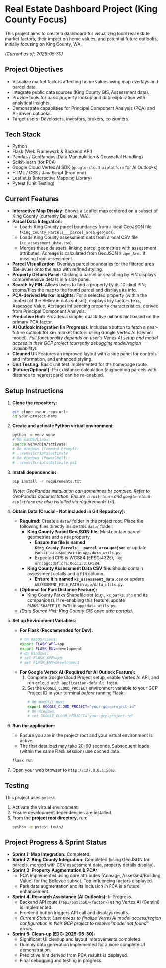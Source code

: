 # Real Estate Dashboard Project (King County Focus)

This project aims to create a dashboard for visualizing local real estate market factors, their impact on home values, and potential future outlooks, initially focusing on King County, WA.

*(Current as of: 2025-05-30)*

## Project Objectives

* Visualize market factors affecting home values using map overlays and parcel data.
* Integrate public data sources (King County GIS, Assessment data).
* Provide tools for basic property lookup and data exploration with analytical insights.
* Demonstrate capabilities for Principal Component Analysis (PCA) and AI-driven outlooks.
* Target users: Developers, investors, brokers, consumers.

## Tech Stack

* Python
* Flask (Web Framework & Backend API)
* Pandas / GeoPandas (Data Manipulation & Geospatial Handling)
* Scikit-learn (for PCA)
* Google Cloud Vertex AI SDK (`google-cloud-aiplatform` for AI Outlooks)
* HTML / CSS / JavaScript (Frontend)
* Leaflet.js (Interactive Mapping Library)
* Pytest (Unit Testing)

## Current Features

* **Interactive Map Display:** Shows a Leaflet map centered on a subset of King County (currently Bellevue, WA).
* **Parcel Data Integration:**
    * Loads King County parcel boundaries from a local GeoJSON file (`King_County_Parcels___parcel_area.geojson`).
    * Loads King County assessment data from a local CSV file (`kc_assessment_data.csv`).
    * Merges these datasets, linking parcel geometries with assessment attributes. Acreage is calculated from GeoJSON `Shape_Area` if missing from assessment.
* **Parcel Visualization:** Overlays parcel boundaries for the filtered area (Bellevue) onto the map with refined styling.
* **Property Details Panel:** Clicking a parcel or searching by PIN displays comprehensive details in a side panel.
* **Search by PIN:** Allows users to find a property by its 10-digit PIN; zooms/flies the map to the found parcel and displays its info.
* **PCA-derived Market Insights:** For a selected property (within the context of the Bellevue data subset), displays key factors (e.g., Assessed Value, Acreage) influencing property characteristics, derived from Principal Component Analysis.
* **Predictive Hint:** Provides a simple, qualitative outlook hint based on the primary PCA factor.
* **AI Outlook Integration (In Progress):** Includes a button to fetch a near-future outlook for key market factors using Google Vertex AI (Gemini model). *Full functionality depends on user's Vertex AI setup and model access in their GCP project (currently debugging model/region availability).*
* **Cleaned UI:** Features an improved layout with a side panel for controls and information, and enhanced styling.
* **Unit Testing:** Basic unit test implemented for the homepage route.
* **(Future/Optional):** Park distance calculation (augmenting parcels with distance to nearest park) can be re-enabled.

## Setup Instructions

1.  **Clone the repository:**
    ```bash
    git clone <your-repo-url>
    cd your-project-name
    ```

2.  **Create and activate Python virtual environment:**
    ```bash
    python -m venv venv
    # On macOS/Linux:
    source venv/bin/activate
    # On Windows (Command Prompt):
    # .\venv\Scripts\activate
    # On Windows (PowerShell):
    # .\venv\Scripts\Activate.ps1
    ```

3.  **Install dependencies:**
    ```bash
    pip install -r requirements.txt
    ```
    *(Note: GeoPandas installation can sometimes be complex. Refer to GeoPandas documentation. Ensure `scikit-learn` and `google-cloud-aiplatform` are also installed via requirements.txt).*

4.  **Obtain Data (Crucial - Not included in Git Repository):**
    * **Required:** Create a `data/` folder in the project root. Place the following files directly inside this `data/` folder:
        * **King County Parcel GeoJSON file:** Must contain parcel geometries and a `PIN` property.
            * **Ensure the file is named `King_County_Parcels___parcel_area.geojson`** or update `PARCEL_GEOJSON_PATH` in `app/data_utils.py`.
            * Expected CRS is WGS84 (EPSG:4326), like `urn:ogc:def:crs:OGC:1.3:CRS84`.
        * **King County Assessment Data CSV file:** Should contain assessment details and a `PIN` column.
            * **Ensure it is named `kc_assessment_data.csv`** or update `ASSESSMENT_FILE_PATH` in `app/data_utils.py`.
    * **(Optional for Park Distance Feature):**
        * King County Parks Shapefile set (e.g., `kc_parks.shp` and its companions). If re-enabling this feature, update `PARKS_SHAPEFILE_PATH` in `app/data_utils.py`.
    * *(Data Source Hint: King County GIS open data portals).*

5.  **Set up Environment Variables:**
    * **For Flask (Recommended for Dev):**
        ```bash
        # On macOS/Linux:
        export FLASK_APP=app
        export FLASK_ENV=development
        # On Windows:
        # set FLASK_APP=app
        # set FLASK_ENV=development
        ```
    * **For Google Vertex AI (Required for AI Outlook Feature):**
        1.  Complete Google Cloud Project setup, enable Vertex AI API, and run `gcloud auth application-default login`.
        2.  Set the `GOOGLE_CLOUD_PROJECT` environment variable to your GCP Project ID in your terminal *before* running Flask:
            ```bash
            # On macOS/Linux:
            export GOOGLE_CLOUD_PROJECT="your-gcp-project-id"
            # On Windows:
            # set GOOGLE_CLOUD_PROJECT="your-gcp-project-id"
            ```

6.  **Run the application:**
    * Ensure you are in the project root and your virtual environment is active.
    * The first data load may take 20-60 seconds. Subsequent loads (within the same Flask session) use cached data.
    ```bash
    flask run
    ```

7.  Open your web browser to `http://127.0.0.1:5000`.


## Testing

This project uses `pytest`.

1.  Activate the virtual environment.
2.  Ensure development dependencies are installed.
3.  From the **project root directory**, run:
    ```bash
    python -m pytest tests/
    ```

## Project Progress & Sprint Status

* **Sprint 1: Map Integration:** Completed.
* **Sprint 2: King County Integration:** Completed (using GeoJSON for parcels, merged with CSV assessment data, property details display).
* **Sprint 3: Property Augmentation & PCA:**
    * PCA implemented using core attributes (Acreage, Assessed/Building Value) for the Bellevue subset. Top influencing factors displayed.
    * Park data augmentation and its inclusion in PCA is a future enhancement.
* **Sprint 4: Research Assistance (AI Outlooks):** In Progress.
    * Backend API route (`/api/outlook/<factor>`) using Vertex AI (Gemini) is implemented.
    * Frontend button triggers API call and displays results.
    * *Current Status: User needs to finalize Vertex AI model access/region configuration in their GCP project to resolve "model not found" errors.*
* **Sprint 5: Clean-up (EDC: 2025-05-30):**
    * Significant UI cleanup and layout improvements completed.
    * Dummy data generation implemented for a more complete UI demonstration.
    * Predictive hint derived from PCA results is displayed.
    * Final debugging and testing in progress.